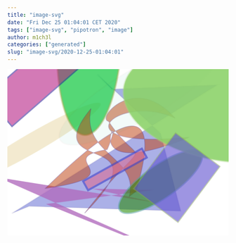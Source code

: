 ```yaml
---
title: "image-svg"
date: "Fri Dec 25 01:04:01 CET 2020"
tags: ["image-svg", "pipotron", "image"]
author: m1ch3l
categories: ["generated"]
slug: "image-svg/2020-12-25-01:04:01"
---
```


![](image.svg)
